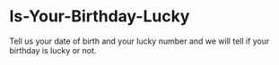 # Is-Your-Birthday-Lucky
Tell us your date of birth and your lucky number and we will tell if your birthday is lucky or not.
